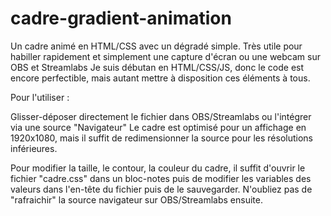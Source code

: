 # cadre-gradient-animation
Un cadre animé en HTML/CSS avec un dégradé simple. Très utile pour habiller rapidement et simplement une capture d'écran ou une webcam sur OBS et Streamlabs
Je suis débutan en HTML/CSS/JS, donc le code est encore perfectible, mais autant mettre à disposition ces éléments à tous.

Pour l'utiliser : 

Glisser-déposer directement le fichier dans OBS/Streamlabs ou l'intégrer via une source "Navigateur"
Le cadre est optimisé pour un affichage en 1920x1080, mais il suffit de redimensionner la source pour les résolutions inférieures.

Pour modifier la taille, le contour, la couleur du cadre, il suffit d'ouvrir le fichier "cadre.css" dans un bloc-notes puis de modifier les variables des valeurs dans l'en-tête du fichier puis de le sauvegarder. N'oubliez pas de "rafraichir" la source navigateur sur OBS/Streamlabs ensuite.
